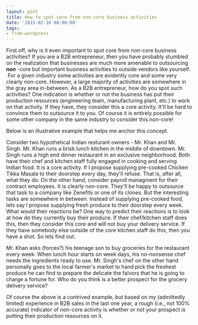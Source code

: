 ```yaml
---
layout: post
title: How to spot core from non-core business activities
date: '2015-02-16 08:08:00'
tags:
- from-wordpress
---
```


First off, why is it even important to spot core from non-core business activities? If you are a B2B entrepreneur, then you have probably stumbled on the realization that businesses are much more amenable to outsourcing **_non_** -core but important business activities to outside vendors like yourself. &nbsp;For a given industry some activities are evidently core and some very clearly non-core. However, a large majority of activities are somewhere in the gray area in-between. As a B2B entrepreneur, how do you spot such activities? One indication is whether or not the business has put their production resources (engineering team, manufacturing plant, etc.) to work on that activity. If they have, they consider this a core activity. It'll be hard to convince them to outsource it to you. Of course it is entirely possible for some other company in the same industry to consider this non-core!

Below is an illustrative example that helps me anchor this concept.

Consider two hypothetical Indian resturant owners - Mr. Khan and Mr. Singh. Mr. Khan runs a brisk lunch kitchen in the middle of downtown. Mr. Singh runs a high end dinner restaurant in an exclusive neighborhood. Both have their chef and kitchen staff fully engaged in cooking and serving Indian food. It is a core activity. If I propose supplying pre-cooked Chicken Tikka Masala to their doorstep every day, they'll refuse. That is, after all, what they do. On the other hand, consider payroll managment for their contract employees. It is clearly non-core. They'll be happy to outsource that task to a company like Zenefits or one of its clones. But the interesting tasks are somewhere in between. Instead of supplying pre-cooked food, lets say I propose supplying fresh produce to their doorstep every week. What would their reactions be? One way to predict their reactions is to look at how do they currently buy their produce. If their chef/kitchen staff does this, then they consider this core and will not buy your delivery service. If they have somebody else outside of the core kitchen staff do this, then you have a shot. So lets find out.

Mr. Khan asks (forces?) his teenage son to buy groceries for the restaurant every week. When lunch hour starts on week days, his no-nonsense chef needs the ingredients ready to use. Mr. Singh's chef on the other hand personally goes to the local farmer's market to hand pick the freshest produce he can find to prepare the delicate the falvors that he is going to charge a fortune for. Who do you think is a better prospect for the grocery delivery service?

Of course the above is a contrived example, but based on my (admittedly limited) experience in B2B sales in the last one year, a rough (i.e., not 100% accurate) indicator of non-core activity is whether or not your prospect is putting their production resources on it.

